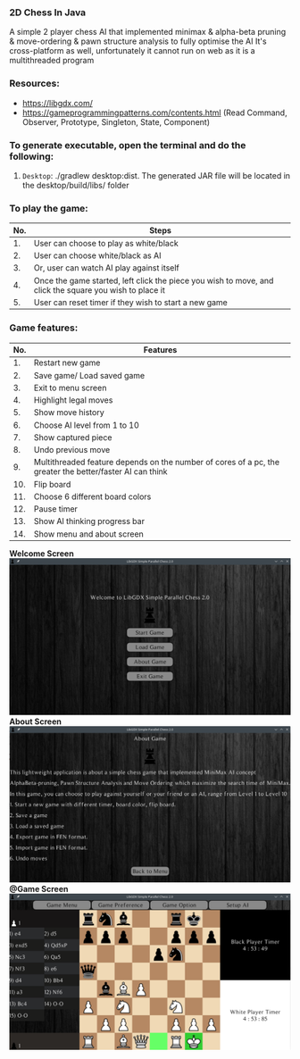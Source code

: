 ### 2D Chess In Java

A simple 2 player chess AI that implemented minimax & alpha-beta pruning & move-ordering & pawn structure analysis to fully optimise the AI
It's cross-platform as well, unfortunately it cannot run on web as it is a multithreaded program

### Resources:
- https://libgdx.com/
- https://gameprogrammingpatterns.com/contents.html (Read Command, Observer, Prototype, Singleton, State, Component)

### To generate executable, open the terminal and do the following:
1. `Desktop`: ./gradlew desktop:dist. The generated JAR file will be located in the desktop/build/libs/ folder

### To play the game:

| No. | Steps                                                                                                   |
|-----|---------------------------------------------------------------------------------------------------------|
| 1.  | User can choose to play as white/black                                                                  |
| 2.  | User can choose white/black as AI                                                                       |
| 3.  | Or, user can watch AI play against itself                                                               |
| 4.  | Once the game started, left click the piece you wish to move, and click the square you wish to place it |
| 5.  | User can reset timer if they wish to start a new game                                                   |

### Game features:

| No. | Features                                                                                                 |
|-----|----------------------------------------------------------------------------------------------------------|
| 1.  | Restart new game                                                                                         |
| 2.  | Save game/ Load saved game                                                                               |
| 3.  | Exit to menu screen                                                                                      |
| 4.  | Highlight legal moves                                                                                    |
| 5.  | Show move history                                                                                        |
| 6.  | Choose AI level from 1 to 10                                                                             |
| 7.  | Show captured piece                                                                                      |
| 8.  | Undo previous move                                                                                       |
| 9.  | Multithreaded feature depends on the number of cores of a pc, the greater the better/faster AI can think |
| 10. | Flip board                                                                                               |
| 11. | Choose 6 different board colors                                                                          |
| 12. | Pause timer                                                                                              |
| 13. | Show AI thinking progress bar                                                                            |
| 14. | Show menu and about screen                                                                               |

**Welcome Screen**
![Chess sample](./img/welcome.png)
**About Screen**
![Chess sample](./img/about.png)
**@Game Screen**
![Chess sample](./img/chess.png)


